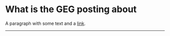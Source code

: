 # What is the GEG posting about

A paragraph with some text and a [link](https://congineer.com).

---
